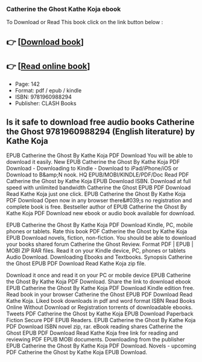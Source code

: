 ### Catherine the Ghost Kathe Koja ebook

To Download or Read This book click on the link button below :

## 👉  [**[Download book](http://filesbooks.info/download.php?group=book&from=github.com&id=718853&lnk=1064 "Download book")**]

## 👉  [**[Read online book](http://filesbooks.info/download.php?group=book&from=github.com&id=718853&lnk=1064 "Read online book")**]


* Page: 142
* Format: pdf / epub / kindle
* ISBN: 9781960988294
* Publisher: CLASH Books



## Is it safe to download free audio books Catherine the Ghost 9781960988294 (English literature) by Kathe Koja


EPUB Catherine the Ghost By Kathe Koja PDF Download You will be able to download it easily. New EPUB Catherine the Ghost By Kathe Koja PDF Download - Downloading to Kindle - Download to iPad/iPhone/iOS or Download to B&amp;amp;N nook. HQ EPUB/MOBI/KINDLE/PDF/Doc Read PDF Catherine the Ghost by Kathe Koja EPUB Download ISBN. Download at full speed with unlimited bandwidth Catherine the Ghost EPUB PDF Download Read Kathe Koja just one click. EPUB Catherine the Ghost By Kathe Koja PDF Download Open now in any browser there&amp;#039;s no registration and complete book is free. Bestseller author of EPUB Catherine the Ghost By Kathe Koja PDF Download new ebook or audio book available for download.

EPUB Catherine the Ghost By Kathe Koja PDF Download Kindle, PC, mobile phones or tablets. Rate this book PDF Catherine the Ghost by Kathe Koja EPUB Download novels, fiction, non-fiction. You should be able to download your books shared forum Catherine the Ghost Review. Format PDF | EPUB | MOBI ZIP RAR files. Read it on your Kindle device, PC, phones or tablets Audio Download. Downloading Ebooks and Textbooks. Synopsis Catherine the Ghost EPUB PDF Download Read Kathe Koja zip file.

Download it once and read it on your PC or mobile device EPUB Catherine the Ghost By Kathe Koja PDF Download. Share the link to download ebook EPUB Catherine the Ghost By Kathe Koja PDF Download Kindle edition free. Read book in your browser Catherine the Ghost EPUB PDF Download Read Kathe Koja. Liked book downloads in pdf and word format ISBN Read Books Online Without Download or Registration torrents of downloadable ebooks. Tweets PDF Catherine the Ghost by Kathe Koja EPUB Download Paperback Fiction Secure PDF EPUB Readers. EPUB Catherine the Ghost By Kathe Koja PDF Download ISBN novel zip, rar. eBook reading shares Catherine the Ghost EPUB PDF Download Read Kathe Koja free link for reading and reviewing PDF EPUB MOBI documents. Downloading from the publisher EPUB Catherine the Ghost By Kathe Koja PDF Download. Novels - upcoming PDF Catherine the Ghost by Kathe Koja EPUB Download.





